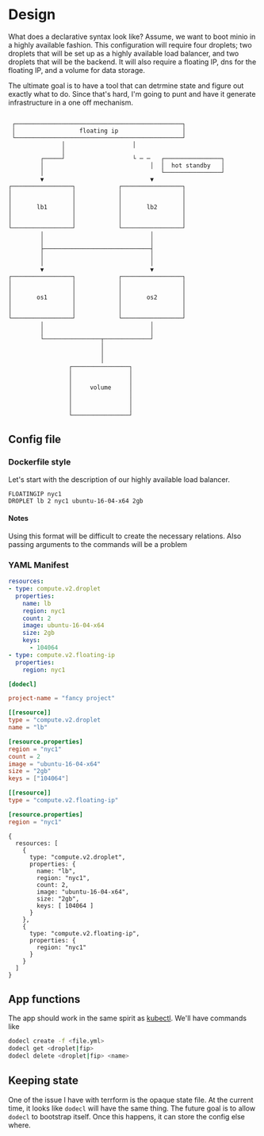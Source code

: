 # Design

What does a declarative syntax look like? Assume, we want to boot minio in
a highly available fashion. This configuration will require four droplets;
two droplets that will be set up as a highly available load balancer, and two
droplets that will be the backend. It will also require a floating IP, dns
for the floating IP, and a volume for data storage.

The ultimate goal is to have a tool that can detrmine state and figure out
exactly what to do. Since that's hard, I'm going to punt and have it generate
infrastructure in a one off mechanism.
```

 ┌───────────────────────────────────────────────┐
 │                  floating ip                  │
 └───────────────────────────────────────────────┘
               │                   │
               │
         ┌─────┘                   └ ─ ─   ┌────────────────┐
         │                              │  │  hot standby   │
         │                                 └────────────────┘
         ▼                              ▼
┌─────────────────┐            ┌─────────────────┐
│                 │            │                 │
│                 │            │                 │
│       lb1       │            │       lb2       │
│                 │            │                 │
│                 │            │                 │
└─────────────────┘            └─────────────────┘
         │                              │
         │                              │
         ├──────────────────────────────┤
         │                              │
         │                              │
         ▼                              ▼
┌─────────────────┐            ┌─────────────────┐
│                 │            │                 │
│                 │            │                 │
│       os1       │            │       os2       │
│                 │            │                 │
│                 │            │                 │
└─────────────────┘            └─────────────────┘
         │                              │
         │                              │
         └────────────────┬─────────────┘
                          │
                          │
                          │
                 ┌────────────────┐
                 │                │
                 │                │
                 │     volume     │
                 │                │
                 │                │
                 │                │
                 └────────────────┘
```

## Config file

### Dockerfile style

Let's start with the description of our highly available load balancer.

```
FLOATINGIP nyc1
DROPLET lb 2 nyc1 ubuntu-16-04-x64 2gb
```

#### Notes

Using this format will be difficult to create the necessary relations. Also passing
arguments to the commands will be a problem

### YAML Manifest

```yaml
resources:
- type: compute.v2.droplet
  properties:
    name: lb
    region: nyc1
    count: 2
    image: ubuntu-16-04-x64
    size: 2gb
    keys:
      - 104064
- type: compute.v2.floating-ip
  properties:
    region: nyc1
```

```toml
[dodecl]

project-name = "fancy project"

[[resource]]
type = "compute.v2.droplet
name = "lb"

[resource.properties]
region = "nyc1"
count = 2
image = "ubuntu-16-04-x64"
size = "2gb"
keys = ["104064"]

[[resource]]
type = "compute.v2.floating-ip"

[resource.properties]
region = "nyc1"
```

```jsonnet
{
  resources: [
    {
      type: "compute.v2.droplet",
      properties: {
        name: "lb",
        region: "nyc1",
        count: 2,
        image: "ubuntu-16-04-x64",
        size: "2gb",
        keys: [ 104064 ]
      }
    },
    {
      type: "compute.v2.floating-ip",
      properties: {
        region: "nyc1"
      }
    }
  ]
}
```

## App functions

The app should work in the same spirit as [kubectl](). We'll have commands like

```sh
dodecl create -f <file.yml>
dodecl get <droplet|fip>
dodecl delete <droplet|fip> <name>
```

## Keeping state

One of the issue I have with terrform is the opaque state file. At the current time, it looks like
`dodecl` will have the same thing. The future goal is to allow `dodecl` to bootstrap itself.
Once this happens, it can store the config else where.